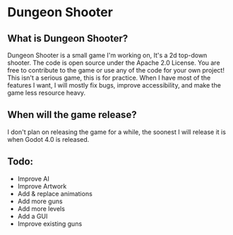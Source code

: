 # Dungeon Shooter
## What is Dungeon Shooter?
Dungeon Shooter is a small game I'm working on, It's a 2d top-down shooter.
The code is open source under the Apache 2.0 License. You are free to contribute to the game or use any of the code for your own project!
This isn't a serious game, this is for practice. When I have most of the features I want, I will mostly fix bugs, improve accessibility, and make the game less resource heavy.
## When will the game release?
I don't plan on releasing the game for a while, the soonest I will release it is when Godot 4.0 is released.
## Todo:
- Improve AI
- Improve Artwork
- Add & replace animations
- Add more guns
- Add more levels
- Add a GUI
- Improve existing guns
